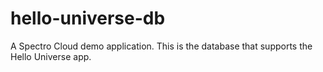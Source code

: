 # hello-universe-db
A Spectro Cloud demo application. This is the database that supports the Hello Universe app.
